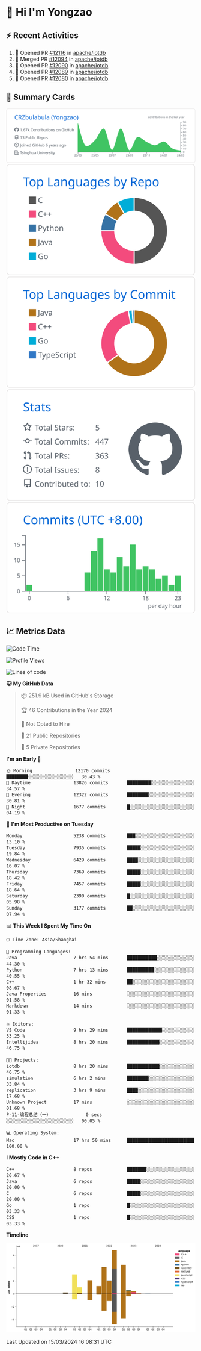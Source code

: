 # 👋 Hi I'm Yongzao

## ⚡ Recent Activities
<!--START_SECTION:activity-->
1. 💪 Opened PR [#12116](https://github.com/apache/iotdb/pull/12116) in [apache/iotdb](https://github.com/apache/iotdb)
2. 🎉 Merged PR [#12094](https://github.com/apache/iotdb/pull/12094) in [apache/iotdb](https://github.com/apache/iotdb)
3. 💪 Opened PR [#12090](https://github.com/apache/iotdb/pull/12090) in [apache/iotdb](https://github.com/apache/iotdb)
4. 💪 Opened PR [#12089](https://github.com/apache/iotdb/pull/12089) in [apache/iotdb](https://github.com/apache/iotdb)
5. 💪 Opened PR [#12080](https://github.com/apache/iotdb/pull/12080) in [apache/iotdb](https://github.com/apache/iotdb)
<!--END_SECTION:activity-->

## 🎑 Summary Cards

[![](https://raw.githubusercontent.com/CRZbulabula/CRZbulabula/main/profile-summary-card-output/github/0-profile-details.svg)](https://github.com/vn7n24fzkq/github-profile-summary-cards)
[![](https://raw.githubusercontent.com/CRZbulabula/CRZbulabula/main/profile-summary-card-output/github/1-repos-per-language.svg)](https://github.com/vn7n24fzkq/github-profile-summary-cards) [![](https://raw.githubusercontent.com/CRZbulabula/CRZbulabula/main/profile-summary-card-output/github/2-most-commit-language.svg)](https://github.com/vn7n24fzkq/github-profile-summary-cards)
[![](https://raw.githubusercontent.com/CRZbulabula/CRZbulabula/main/profile-summary-card-output/github/3-stats.svg)](https://github.com/vn7n24fzkq/github-profile-summary-cards) [![](https://raw.githubusercontent.com/CRZbulabula/CRZbulabula/main/profile-summary-card-output/github/4-productive-time.svg)](https://github.com/vn7n24fzkq/github-profile-summary-cards)

## 📈 Metrics Data

<!--START_SECTION:waka-->
![Code Time](http://img.shields.io/badge/Code%20Time-595%20hrs%2017%20mins-blue)

![Profile Views](http://img.shields.io/badge/Profile%20Views-0-blue)

![Lines of code](https://img.shields.io/badge/From%20Hello%20World%20I%27ve%20Written-26.1%20million%20lines%20of%20code-blue)

**🐱 My GitHub Data** 

> 📦 251.9 kB Used in GitHub's Storage 
 > 
> 🏆 46 Contributions in the Year 2024
 > 
> 🚫 Not Opted to Hire
 > 
> 📜 21 Public Repositories 
 > 
> 🔑 5 Private Repositories 
 > 
**I'm an Early 🐤** 

```text
🌞 Morning                12170 commits       ████████░░░░░░░░░░░░░░░░░   30.43 % 
🌆 Daytime                13826 commits       █████████░░░░░░░░░░░░░░░░   34.57 % 
🌃 Evening                12322 commits       ████████░░░░░░░░░░░░░░░░░   30.81 % 
🌙 Night                  1677 commits        █░░░░░░░░░░░░░░░░░░░░░░░░   04.19 % 
```
📅 **I'm Most Productive on Tuesday** 

```text
Monday                   5238 commits        ███░░░░░░░░░░░░░░░░░░░░░░   13.10 % 
Tuesday                  7935 commits        █████░░░░░░░░░░░░░░░░░░░░   19.84 % 
Wednesday                6429 commits        ████░░░░░░░░░░░░░░░░░░░░░   16.07 % 
Thursday                 7369 commits        █████░░░░░░░░░░░░░░░░░░░░   18.42 % 
Friday                   7457 commits        █████░░░░░░░░░░░░░░░░░░░░   18.64 % 
Saturday                 2390 commits        █░░░░░░░░░░░░░░░░░░░░░░░░   05.98 % 
Sunday                   3177 commits        ██░░░░░░░░░░░░░░░░░░░░░░░   07.94 % 
```


📊 **This Week I Spent My Time On** 

```text
🕑︎ Time Zone: Asia/Shanghai

💬 Programming Languages: 
Java                     7 hrs 54 mins       ███████████░░░░░░░░░░░░░░   44.30 % 
Python                   7 hrs 13 mins       ██████████░░░░░░░░░░░░░░░   40.55 % 
C++                      1 hr 32 mins        ██░░░░░░░░░░░░░░░░░░░░░░░   08.67 % 
Java Properties          16 mins             ░░░░░░░░░░░░░░░░░░░░░░░░░   01.58 % 
Markdown                 14 mins             ░░░░░░░░░░░░░░░░░░░░░░░░░   01.33 % 

🔥 Editors: 
VS Code                  9 hrs 29 mins       █████████████░░░░░░░░░░░░   53.25 % 
Intellijidea             8 hrs 20 mins       ████████████░░░░░░░░░░░░░   46.75 % 

🐱‍💻 Projects: 
iotdb                    8 hrs 20 mins       ████████████░░░░░░░░░░░░░   46.75 % 
simulation               6 hrs 2 mins        ████████░░░░░░░░░░░░░░░░░   33.84 % 
replication              3 hrs 9 mins        ████░░░░░░░░░░░░░░░░░░░░░   17.68 % 
Unknown Project          17 mins             ░░░░░░░░░░░░░░░░░░░░░░░░░   01.68 % 
P-11-编程总结（一）             0 secs              ░░░░░░░░░░░░░░░░░░░░░░░░░   00.05 % 

💻 Operating System: 
Mac                      17 hrs 50 mins      █████████████████████████   100.00 % 
```

**I Mostly Code in C++** 

```text
C++                      8 repos             ███████░░░░░░░░░░░░░░░░░░   26.67 % 
Java                     6 repos             █████░░░░░░░░░░░░░░░░░░░░   20.00 % 
C                        6 repos             █████░░░░░░░░░░░░░░░░░░░░   20.00 % 
Go                       1 repo              █░░░░░░░░░░░░░░░░░░░░░░░░   03.33 % 
CSS                      1 repo              █░░░░░░░░░░░░░░░░░░░░░░░░   03.33 % 
```



**Timeline**

![Lines of Code chart](https://raw.githubusercontent.com/CRZbulabula/CRZbulabula/main/assets/bar_graph.png)


 Last Updated on 15/03/2024 16:08:31 UTC
<!--END_SECTION:waka-->

